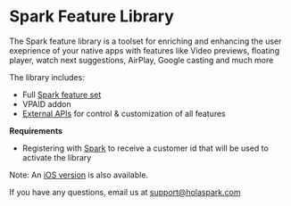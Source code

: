# Spark Feature Library

The Spark feature library is a toolset for enriching and enhancing the user exeprience of your native apps with features like Video previews, floating player, watch next suggestions, AirPlay, Google casting and much more

The library includes:
- Full [Spark feature set](https://holaspark.com) 
- VPAID addon 
- [External APIs](https://docs.google.com/document/d/1Rh8TWTDyBdkLnnr4RVnRNZ1bSltT5NIn5dcNpdxxdQE/edit#heading=h.uo3s9j23kuim) for control & customization of all features

**Requirements**
- Registering with [Spark](https://holaspark.com) to receive a customer id that will be used to activate the library

Note: An [iOS version](https://github.com/hola/spark_ios_sdk) is also available.

If you have any questions, email us at support@holaspark.com
